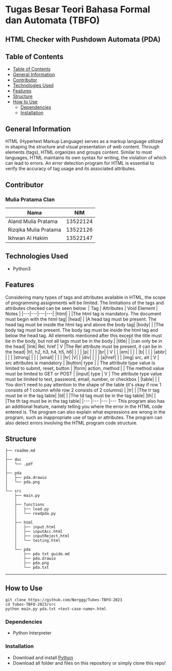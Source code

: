 # Tugas Besar Teori Bahasa Formal dan Automata (TBFO)
## HTML Checker with Pushdown Automata (PDA)
## Table of Contents
  - [Table of Contents](#table-of-contents)
  - [General Information](#general-information)
  - [Contributor](#contributor)
  - [Technologies Used](#technologies-used)
  - [Features](#features)
  - [Structure](#structure)
  - [How to Use](#how-to-use)
    - [Dependencies](#dependencies)
    - [Installation](#installation)

## General Information
HTML (Hypertext Markup Language) serves as a markup language utilized in shaping the structure and visual presentation of web content. Through elements (tags), HTML organizes and groups content. Similar to most languages, HTML maintains its own syntax for writing, the violation of which can lead to errors. An error detection program for HTML is essential to verify the accuracy of tag usage and its associated attributes.

## Contributor
### Mulia Pratama Clan
| Nama | NIM |
|---|---|
| Aland Mulia Pratama | 13522124 |
| Rizqika Mulia Pratama | 13522126 |
| Ikhwan Al Hakim | 13522147 |

## Technologies Used
- Python3

## Features
Considering many types of tags and attributes available in HTML, the scope of programming assignments will be limited. The limitations of the tags and attributes checked can be seen below.
| Tag | Attributes | Void Element | Notes |
|---|---|---|---|
|html| | |The html tag is mandatory. The document must begin with the html tag|
|head| | |A head tag must be present. The head tag must be inside the html tag and above the body tag|
|body| | |The body tag must be present. The body tag must be inside the html tag and below the head tag. All elements mentioned after this except the title must be in the body, but not all tags must be in the body.|
|title| | |can only be in the head|
|link| Rel, href | V |The Rel attribute must be present, it can be in the head|
|h1, h2, h3, h4, h5, h6| | | |
|p| | | |
|br| | V | |
|em| | | |
|b| | | |
|abbr| | | |
|strong| | | |
|small| | | |
|hr| |V| |
|div| | | |
|a|href| | |
|img| src, alt | V | src attributes is mandatory |
|button| type |  | The attribute type value is limited to submit, reset, button |
|form| action, method |  | The method value must be limited to GET or POST |
|input| type | V | The attribute type value must be limited to text, password, email, number, or checkbox |
|table| | | You don't need to pay attention to the shape of the table (it's okay if row 1 consists of 1 column while row 2 consists of 2 columns) |
|tr| | |The tr tag must be in the tag table|
|td| | |The td tag must be in the tag table|
|th| | |The th tag must be in the tag table|
|---      |---            |---           |--- 
This program also has an additional feature, namely telling you where the error in the HTML code entered is. The program can also explain what expressions are wrong in the program, such as inappropriate use of tags or attributes. The program can also detect errors involving the HTML program code structure.

## Structure
```
├── readme.md
│ 
├── doc
│   └── .pdf
│       
├── pda
│   ├── pda.drawio
│   └── pda.png
│ 
└── src
    ├── main.py
    │ 
    ├── functions
    │   ├── load.py
    │   └── readpda.py
    │
    ├── html
    │   ├── input.html
    │   ├── inputAcc.html
    │   ├── inputReject.html
    │   └── testing.html
    │
    └── pda
        ├── pda txt guide.md
        ├── pda.drawio
        ├── pda.png
        └── pda.txt
```
---

## How to Use
    git clone https://github.com/Nerggg/Tubes-TBFO-2023
    cd Tubes-TBFO-2023/src
    python main.py pda.txt <test-case-name>.html

### Dependencies
- Python Interpreter

### Installation
- Download and install [Python](https://www.python.org/downloads/)
- Download all folder and files on this repository or simply clone this repo!

